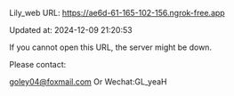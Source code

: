 Lily_web URL: https://ae6d-61-165-102-156.ngrok-free.app

Updated at: 2024-12-09 21:20:53

If you cannot open this URL, the server might be down.

Please contact: 

goley04@foxmail.com Or Wechat:GL_yeaH